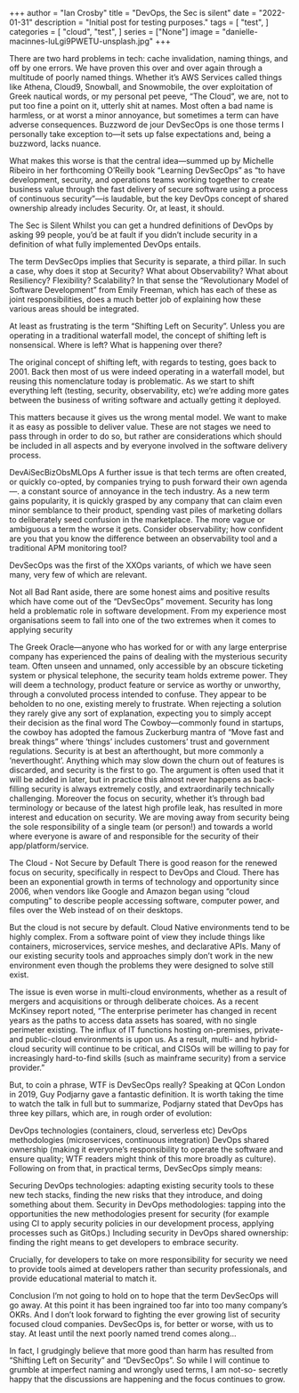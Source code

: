 +++
author = "Ian Crosby"
title = "DevOps, the Sec is silent"
date = "2022-01-31"
description = "Initial post for testing purposes."
tags = [
    "test",
]
categories = [
    "cloud",
    "test",
]
series = ["None"]
image = "danielle-macinnes-IuLgi9PWETU-unsplash.jpg"
+++


There are two hard problems in tech: cache invalidation, naming things, and off by one errors. We have proven this over and over again through a multitude of poorly named things. Whether it’s AWS Services called things like Athena, Cloud9, Snowball, and Snowmobile, the over exploitation of Greek nautical words, or my personal pet peeve, “The Cloud”, we are, not to put too fine a point on it, utterly shit at names.
Most often a bad name is harmless, or at worst a minor annoyance, but sometimes a term can have adverse consequences. Buzzword de jour DevSecOps is one those terms I personally take exception to—it sets up false expectations and, being a buzzword, lacks nuance.

What makes this worse is that the central idea—summed up by Michelle Ribeiro in her forthcoming O’Reilly book “Learning DevSecOps” as “to have development, security, and operations teams working together to create business value through the fast delivery of secure software using a process of continuous security”—is laudable, but the key DevOps concept of shared ownership already includes Security. Or, at least, it should.

The Sec is Silent
Whilst you can get a hundred definitions of DevOps by asking 99 people, you’d be at fault if you didn’t include security in a definition of what fully implemented DevOps entails.

The term DevSecOps implies that Security is separate, a third pillar. In such a case, why does it stop at Security? What about Observability? What about Resiliency? Flexibility? Scalability? In that sense the “Revolutionary Model of Software Development” from Emily Freeman, which has each of these as joint responsibilities, does a much better job of explaining how these various areas should be integrated.

At least as frustrating is the term “Shifting Left on Security”. Unless you are operating in a traditional waterfall model, the concept of shifting left is nonsensical. Where is left? What is happening over there?

The original concept of shifting left, with regards to testing, goes back to 2001. Back then most of us were indeed operating in a waterfall model, but reusing this nomenclature today is problematic. As we start to shift everything left (testing, security, observability, etc) we’re adding more gates between the business of writing software and actually getting it deployed.

This matters because it gives us the wrong mental model. We want to make it as easy as possible to deliver value. These are not stages we need to pass through in order to do so, but rather are considerations which should be included in all aspects and by everyone involved in the software delivery process.

DevAiSecBizObsMLOps
A further issue is that tech terms are often created, or quickly co-opted, by companies trying to push forward their own agenda—. a constant source of annoyance in the tech industry. As a new term gains popularity, it is quickly grasped by any company that can claim even minor semblance to their product, spending vast piles of marketing dollars to deliberately seed confusion in the marketplace. The more vague or ambiguous a term the worse it gets. Consider observability; how confident are you that you know the difference between an observability tool and a traditional APM monitoring tool?

DevSecOps was the first of the XXOps variants, of which we have seen many, very few of which are relevant.

Not all Bad
Rant aside, there are some honest aims and positive results which have come out of the “DevSecOps” movement. Security has long held a problematic role in software development. From my experience most organisations seem to fall into one of the two extremes when it comes to applying security

The Greek Oracle—anyone who has worked for or with any large enterprise company has experienced the pains of dealing with the mysterious security team. Often unseen and unnamed, only accessible by an obscure ticketing system or physical telephone, the security team holds extreme power. They will deem a technology, product feature or service as worthy or unworthy, through a convoluted process intended to confuse. They appear to be beholden to no one, existing merely to frustrate. When rejecting a solution they rarely give any sort of explanation, expecting you to simply accept their decision as the final word
The Cowboy—commonly found in startups, the cowboy has adopted the famous Zuckerburg mantra of “Move fast and break things” where ‘things’ includes customers’ trust and government regulations. Security is at best an afterthought, but more commonly a ‘neverthought’. Anything which may slow down the churn out of features is discarded, and security is the first to go. The argument is often used that it will be added in later, but in practice this almost never happens as back-filling security is always extremely costly, and extraordinarily technically challenging.
Moreover the focus on security, whether it’s through bad terminology or because of the latest high profile leak, has resulted in more interest and education on security. We are moving away from security being the sole responsibility of a single team (or person!) and towards a world where everyone is aware of and responsible for the security of their app/platform/service.

The Cloud - Not Secure by Default
There is good reason for the renewed focus on security, specifically in respect to DevOps and Cloud. There has been an exponential growth in terms of technology and opportunity since 2006, when vendors like Google and Amazon began using “cloud computing” to describe people accessing software, computer power, and files over the Web instead of on their desktops.

But the cloud is not secure by default. Cloud Native environments tend to be highly complex. From a software point of view they include things like containers, microservices, service meshes, and declarative APIs. Many of our existing security tools and approaches simply don’t work in the new environment even though the problems they were designed to solve still exist.

The issue is even worse in multi-cloud environments, whether as a result of mergers and acquisitions or through deliberate choices. As a recent McKinsey report noted, “The enterprise perimeter has changed in recent years as the paths to access data assets has soared, with no single perimeter existing. The influx of IT functions hosting on-premises, private- and public-cloud environments is upon us. As a result, multi- and hybrid-cloud security will continue to be critical, and CISOs will be willing to pay for increasingly hard-to-find skills (such as mainframe security) from a service provider.”

But, to coin a phrase, WTF is DevSecOps really? Speaking at QCon London in 2019, Guy Podjarny gave a fantastic definition. It is worth taking the time to watch the talk in full but to summarize, Podjarny stated that DevOps has three key pillars, which are, in rough order of evolution:

DevOps technologies (containers, cloud, serverless etc)
DevOps methodologies (microservices, continuous integration)
DevOps shared ownership (making it everyone’s responsibility to operate the software and ensure quality; WTF readers might think of this more broadly as culture).
Following on from that, in practical terms, DevSecOps simply means:

Securing DevOps technologies: adapting existing security tools to these new tech stacks, finding the new risks that they introduce, and doing something about them.
Security in DevOps methodologies: tapping into the opportunities the new methodologies present for security (for example using CI to apply security policies in our development process, applying processes such as GitOps.)
Including security in DevOps shared ownership: finding the right means to get developers to embrace security.

Crucially, for developers to take on more responsibility for security we need to provide tools aimed at developers rather than security professionals, and provide educational material to match it.

Conclusion
I’m not going to hold on to hope that the term DevSecOps will go away. At this point it has been ingrained too far into too many company’s OKRs. And I don’t look forward to fighting the ever growing list of security focused cloud companies. DevSecOps is, for better or worse, with us to stay. At least until the next poorly named trend comes along…

In fact, I grudgingly believe that more good than harm has resulted from “Shifting Left on Security” and “DevSecOps”. So while I will continue to grumble at imperfect naming and wrongly used terms, I am not-so- secretly happy that the discussions are happening and the focus continues to grow.